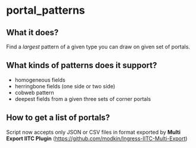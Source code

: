 # portal_patterns
## What it does?
Find a *largest* pattern of a given type you can draw on given set of portals.
## What kinds of patterns does it support?
* homogeneous fields
* herringbone fields (one side or two side)
* cobweb pattern
* deepest fields from a given three sets of corner portals
## How to get a list of portals?
Script now accepts only JSON or CSV files in format exported by **Multi Export IITC Plugin** (https://github.com/modkin/Ingress-IITC-Multi-Export)
